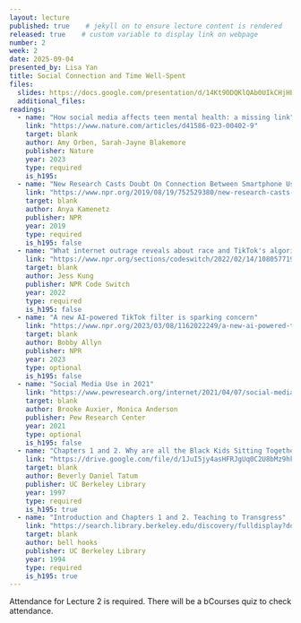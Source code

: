 ```yaml
---
layout: lecture
published: true    # jekyll on to ensure lecture content is rendered
released: true    # custom variable to display link on webpage
number: 2
week: 2
date: 2025-09-04
presented_by: Lisa Yan
title: Social Connection and Time Well-Spent
files:
  slides: https://docs.google.com/presentation/d/14Kt9ODQKlQAb0UIkCHjHEKSGXqH5gHeWRgSyg1Dsnxk/edit?usp=sharing
  additional_files:
readings: 
  - name: "How social media affects teen mental health: a missing link"
    link: "https://www.nature.com/articles/d41586-023-00402-9"
    target: blank
    author: Amy Orben, Sarah-Jayne Blakemore
    publisher: Nature
    year: 2023
    type: required
    is_h195: 
  - name: "New Research Casts Doubt On Connection Between Smartphone Use And Teen Mental Health"
    link: "https://www.npr.org/2019/08/19/752529380/new-research-casts-doubt-on-connection-between-smartphone-use-and-teen-mental-he"
    target: blank
    author: Anya Kamenetz
    publisher: NPR
    year: 2019
    type: required
    is_h195: false
  - name: "What internet outrage reveals about race and TikTok's algorithm"
    link: "https://www.npr.org/sections/codeswitch/2022/02/14/1080577195/tiktok-algorithm"
    target: blank
    author: Jess Kung
    publisher: NPR Code Switch
    year: 2022
    type: required
    is_h195: false
  - name: "A new AI-powered TikTok filter is sparking concern"
    link: "https://www.npr.org/2023/03/08/1162022249/a-new-ai-powered-tiktok-filter-is-sparking-concern"
    target: blank
    author: Bobby Allyn
    publisher: NPR
    year: 2023
    type: optional
    is_h195: false
  - name: "Social Media Use in 2021"
    link: "https://www.pewresearch.org/internet/2021/04/07/social-media-use-in-2021/"
    target: blank
    author: Brooke Auxier, Monica Anderson
    publisher: Pew Research Center
    year: 2021
    type: optional
    is_h195: false
  - name: "Chapters 1 and 2. Why are all the Black Kids Sitting Together in the Cafeteria?"
    link: "https://drive.google.com/file/d/1JuI5jy4asHFRJgUq0C2U8bMz9hks2xgP/view?usp=drive_link"
    target: blank
    author: Beverly Daniel Tatum
    publisher: UC Berkeley Library
    year: 1997
    type: required
    is_h195: true
  - name: "Introduction and Chapters 1 and 2. Teaching to Transgress"
    link: "https://search.library.berkeley.edu/discovery/fulldisplay?docid=cdi_askewsholts_vlebooks_9781135200015&context=PC&vid=01UCS_BER:UCB&lang=en&search_scope=DN_and_CI&adaptor=Primo%20Central&tab=Default_UCLibrarySearch&query=any,contains,Introduction%20and%20Chapters%202%20and%202.%20Teaching%20to%20Transgress.&offset=0"
    target: blank
    author: bell hooks
    publisher: UC Berkeley Library
    year: 1994
    type: required
    is_h195: true
---
```


<!-- information here -->

Attendance for Lecture 2 is required. There will be a bCourses quiz to check attendance.

